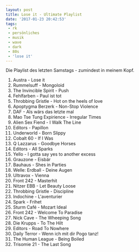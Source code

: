 ```yaml
---
layout: post
title: Lose it - Ultimate Playlist
date: '2017-01-23 20:42:53'
tags:
 - rk
 - persönliches
 - musik
 - wave
 - dark
 - 80s
 - 'lose it'
---
```


Die Playlist des letzten Samstags - zumindest in meinem Kopf. <!--more-->

1. Austra - Lose it
2. Rummelsuff - Mongoloid
3. The Invincible Spirit - Push
4. Fehlfarben - Paul ist tot
5. Throbbing Gristle - Hot on the heels of love
6. Apoptygma Berzerk - Non-Stop Violence
7. DAF - Als wärs das letzte mal
8. Mao Tse Tung Expirience - Irregular Times
9. Alien Sex Fiend - I Walk The Line
10. Editors - Papillon
12. Underworld - Born Slippy
11. Cobalt 60 - If I Was
12. Q Lazzarus - Goodbye Horses
26. Editors - All Sparks
13. Yello - I gotta say yes to another excess
14. Grauzone - Eisbär
15. Bauhaus - Shes in Parties
16. Welle: Erdball - Deine Augen
17. Ultravox - Vienna
18. Front 242 - Masterhit
19. Nitzer EBB - Let Beauty Loose
20. Throbbing Gristle - Discipline
20. Indochine - L'aventurier
21. Spark - Frihet
22. Sturm Café - Mozart Ideal
23. Front 242 - Welcome To Paradise
24. Nick Cave - The Wheeping Song
25. Die Krupps - To The Hilt
26. Editors - Road To Nowhere
27. Daily Terror - Wenn ich mit dir Pogo tanz!
28. The Human League - Being Boiled
14. Trisomie 21 - The Last Song